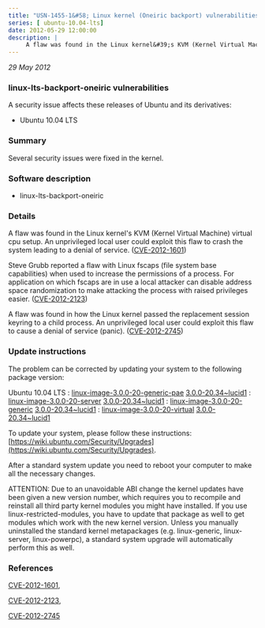 ```yaml
---
title: "USN-1455-1&#58; Linux kernel (Oneiric backport) vulnerabilities"
series: [ ubuntu-10.04-lts]
date: 2012-05-29 12:00:00
description: |
     A flaw was found in the Linux kernel&#39;s KVM (Kernel Virtual Machine) virtual cpu setup. An unprivileged local user could exploit this flaw to crash the system leading to a denial of service. ([CVE-2012-1601](http://people.ubuntu.com/~ubuntu-security/cve/CVE-2012-1601))
--- 
```

 
 

*29 May 2012*

### linux-lts-backport-oneiric vulnerabilities

A security issue affects these releases of Ubuntu and its derivatives:

* Ubuntu 10.04 LTS

### Summary

Several security issues were fixed in the kernel. 

### Software description

* linux-lts-backport-oneiric 

### Details

 A flaw was found in the Linux kernel&#39;s KVM (Kernel Virtual Machine) virtual cpu setup. An unprivileged local user could exploit this flaw to crash the system leading to a denial of service. ([CVE-2012-1601](http://people.ubuntu.com/~ubuntu-security/cve/CVE-2012-1601))

Steve Grubb reported a flaw with Linux fscaps (file system base capabilities) when used to increase the permissions of a process. For application on which fscaps are in use a local attacker can disable address space randomization to make attacking the process with raised privileges easier. ([CVE-2012-2123](http://people.ubuntu.com/~ubuntu-security/cve/CVE-2012-2123))

A flaw was found in how the Linux kernel passed the replacement session keyring to a child process. An unprivileged local user could exploit this flaw to cause a denial of service (panic). ([CVE-2012-2745](http://people.ubuntu.com/~ubuntu-security/cve/CVE-2012-2745)) 

### Update instructions

The problem can be corrected by updating your system to the following package version:

Ubuntu 10.04 LTS
 : [linux-image-3.0.0-20-generic-pae](https://launchpad.net/ubuntu/+source/linux-lts-backport-oneiric) <span> [3.0.0-20.34~lucid1](https://launchpad.net/ubuntu/+source/linux-lts-backport-oneiric/3.0.0-20.34~lucid1) </span> 
 : [linux-image-3.0.0-20-server](https://launchpad.net/ubuntu/+source/linux-lts-backport-oneiric) <span> [3.0.0-20.34~lucid1](https://launchpad.net/ubuntu/+source/linux-lts-backport-oneiric/3.0.0-20.34~lucid1) </span> 
 : [linux-image-3.0.0-20-generic](https://launchpad.net/ubuntu/+source/linux-lts-backport-oneiric) <span> [3.0.0-20.34~lucid1](https://launchpad.net/ubuntu/+source/linux-lts-backport-oneiric/3.0.0-20.34~lucid1) </span> 
 : [linux-image-3.0.0-20-virtual](https://launchpad.net/ubuntu/+source/linux-lts-backport-oneiric) <span> [3.0.0-20.34~lucid1](https://launchpad.net/ubuntu/+source/linux-lts-backport-oneiric/3.0.0-20.34~lucid1) </span> 

To update your system, please follow these instructions: [https://wiki.ubuntu.com/Security/Upgrades](https://wiki.ubuntu.com/Security/Upgrades).

After a standard system update you need to reboot your computer to make all the necessary changes.

ATTENTION: Due to an unavoidable ABI change the kernel updates have been given a new version number, which requires you to recompile and reinstall all third party kernel modules you might have installed. If you use linux-restricted-modules, you have to update that package as well to get modules which work with the new kernel version. Unless you manually uninstalled the standard kernel metapackages (e.g. linux-generic, linux-server, linux-powerpc), a standard system upgrade will automatically perform this as well. 

### References

 
 [CVE-2012-1601](http://people.ubuntu.com/~ubuntu-security/cve/CVE-2012-1601), 

 [CVE-2012-2123](http://people.ubuntu.com/~ubuntu-security/cve/CVE-2012-2123), 

 [CVE-2012-2745](http://people.ubuntu.com/~ubuntu-security/cve/CVE-2012-2745)
 

